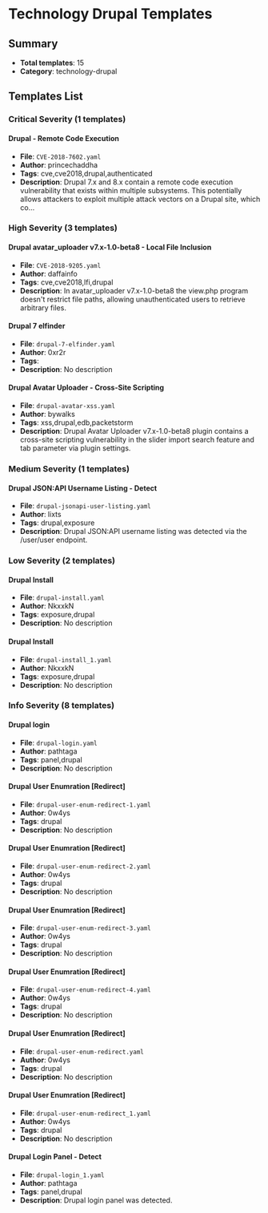 # Technology Drupal Templates

## Summary
- **Total templates**: 15
- **Category**: technology-drupal

## Templates List

### Critical Severity (1 templates)

#### Drupal - Remote Code Execution
- **File**: `CVE-2018-7602.yaml`
- **Author**: princechaddha
- **Tags**: cve,cve2018,drupal,authenticated
- **Description**: Drupal 7.x and 8.x contain a remote code execution vulnerability that exists within multiple subsystems. This potentially allows attackers to exploit multiple attack vectors on a Drupal site, which co...

### High Severity (3 templates)

#### Drupal avatar_uploader v7.x-1.0-beta8 - Local File Inclusion
- **File**: `CVE-2018-9205.yaml`
- **Author**: daffainfo
- **Tags**: cve,cve2018,lfi,drupal
- **Description**: In avatar_uploader v7.x-1.0-beta8 the view.php program doesn't restrict file paths, allowing unauthenticated users to retrieve arbitrary files.

#### Drupal 7 elfinder
- **File**: `drupal-7-elfinder.yaml`
- **Author**: 0xr2r
- **Tags**: 
- **Description**: No description

#### Drupal Avatar Uploader - Cross-Site Scripting
- **File**: `drupal-avatar-xss.yaml`
- **Author**: bywalks
- **Tags**: xss,drupal,edb,packetstorm
- **Description**: Drupal Avatar Uploader v7.x-1.0-beta8 plugin contains a cross-site scripting vulnerability in the slider import search feature and tab parameter via plugin settings.


### Medium Severity (1 templates)

#### Drupal JSON:API Username Listing - Detect
- **File**: `drupal-jsonapi-user-listing.yaml`
- **Author**: lixts
- **Tags**: drupal,exposure
- **Description**: Drupal JSON:API username listing was detected via the /user/user endpoint.

### Low Severity (2 templates)

#### Drupal Install
- **File**: `drupal-install.yaml`
- **Author**: NkxxkN
- **Tags**: exposure,drupal
- **Description**: No description

#### Drupal Install
- **File**: `drupal-install_1.yaml`
- **Author**: NkxxkN
- **Tags**: exposure,drupal
- **Description**: No description

### Info Severity (8 templates)

#### Drupal login
- **File**: `drupal-login.yaml`
- **Author**: pathtaga
- **Tags**: panel,drupal
- **Description**: No description

#### Drupal User Enumration [Redirect]
- **File**: `drupal-user-enum-redirect-1.yaml`
- **Author**: 0w4ys
- **Tags**: drupal
- **Description**: No description

#### Drupal User Enumration [Redirect]
- **File**: `drupal-user-enum-redirect-2.yaml`
- **Author**: 0w4ys
- **Tags**: drupal
- **Description**: No description

#### Drupal User Enumration [Redirect]
- **File**: `drupal-user-enum-redirect-3.yaml`
- **Author**: 0w4ys
- **Tags**: drupal
- **Description**: No description

#### Drupal User Enumration [Redirect]
- **File**: `drupal-user-enum-redirect-4.yaml`
- **Author**: 0w4ys
- **Tags**: drupal
- **Description**: No description

#### Drupal User Enumration [Redirect]
- **File**: `drupal-user-enum-redirect.yaml`
- **Author**: 0w4ys
- **Tags**: drupal
- **Description**: No description

#### Drupal User Enumration [Redirect]
- **File**: `drupal-user-enum-redirect_1.yaml`
- **Author**: 0w4ys
- **Tags**: drupal
- **Description**: No description

#### Drupal Login Panel - Detect
- **File**: `drupal-login_1.yaml`
- **Author**: pathtaga
- **Tags**: panel,drupal
- **Description**: Drupal login panel was detected.

